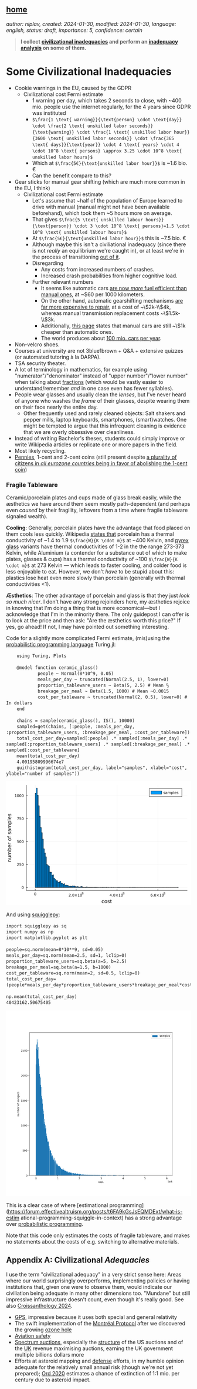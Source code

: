 [home](./index.md)
------------------

*author: niplav, created: 2024-01-30, modified: 2024-01-30, language: english, status: draft, importance: 5, confidence: certain*

> __I collect [civilizational
inadequacies](https://www.lesswrong.com/s/oLGCcbnvabyibnG9d/p/yPLr2tnXbiFXkMWvk)
and perform an [inadequacy
analysis](https://www.lesswrong.com/s/oLGCcbnvabyibnG9d/p/pRibkeqBa2AxrpgT6)
on some of them.__

Some Civilizational Inadequacies
=================================

<!--TODO: Fermi estimates for all of these-->

* Cookie warnings in the EU, caused by the GDPR
	* Civilizational cost Fermi estimate
		* 1 warning per day, which takes 2 seconds to close, with ~400 mio. people use the internet regularly, for the 4 years since GDPR was instituted
		* `$\frac{1 \text{ warning}}{\text{person} \cdot \text{day}} \cdot \frac{2 \text{ unskilled labor seconds}}{\text{warning}} \cdot \frac{1 \text{ unskilled labor hour}}{3600 \text{ unskilled labor seconds}} \cdot \frac{365 \text{ days}}{\text{year}} \cdot 4 \text{ years} \cdot 4 \cdot 10^8 \text{ persons} \approx 3.25 \cdot 10^8 \text{ unskilled labor hours}$`
		* Which at `$\frac{5€}{\text{unskilled labor hour}}$` is ~1.6 bio. €
		* Can the benefit compare to this?
* Gear sticks for manual gear shifting (which are much more common in the EU, I think)
	* Civilizational cost Fermi estimate
		* Let's assume that ~half of the population of Europe learned to drive with manual (manual might not have been available beforehand), which took them ~5 hours more on average.
		* That gives `$\frac{5 \text{ unskilled labour hours}}{\text{person}} \cdot 3 \cdot 10^8 \text{ persons}=1.5 \cdot 10^8 \text{ unskilled labour hours}$`
		* At `$\frac{5€}{\text{unskilled labor hour}}$` this is ~7.5 bio. €
		* Although maybe this isn't a civiliational inadequacy (since there is not *really* an equilibrium we're caught in), or at least we're in the process of transitioning [out of it](https://www.nytimes.com/2021/06/24/business/stick-shift-collector-cars.html).
		* Disregarding
			* Any costs from increased numbers of crashes.
			* Increased crash probabilities from higher cognitive load.
		* Further relevant numbers
			* It seems like automatic cars [are now *more* fuel efficient than manual ones](https://20somethingfinance.com/manual-transmission-savings/), at ~\$60 per 1000 kilometers.<!--TODO: maybe use http://www.fueleconomy.
gov/ -->
			* On the other hand, automatic gearshifting mechanisms [are far more expensive to repair](https://www.fbfs.com/learning-center/automatic-vs-manual-cars-costs-to-consider), at a cost of ~\\$2k-\\$4k, whereas manual transmission replacement costs ~\\$1.5k-\\$3k.
			* Additionally, [this page](https://20somethingfinance.com/manual-transmission-savings/) states that manual cars are still ~\\$1k cheaper than automatic ones.
			* The world produces about [100 mio. cars per year](https://en.wikipedia.org/wiki/Car_production#World_motor_vehicle_production).
* Non-velcro shoes.
* Courses at university are not 3blue1brown + Q&A + extensive quizzes (or automated tutoring à la DARPA).
* TSA security theater.
* A lot of terminology in mathematics, for example using "numerator"/"denominator" instead of "upper number"/"lower number" when talking about [fractions](https://en.wikipedia.org/wiki/Fraction) (which would be vastly easier to understand/remember *and* in one case even has fewer syllables).
* People wear glasses and usually clean the *lenses*, but I've never heard of anyone who washes the *frame* of their glasses, despite wearing them on their face nearly the entire day.
	* Other frequently used and rarely cleaned objects: Salt shakers and pepper mills, laptop keyboards, smartphones, (smart)watches. One might be tempted to argue that this infrequent cleaning is evidence that we are overly obsessive over cleanliness.
* Instead of writing Bachelor's theses, students could simply improve or write Wikipedia articles or replicate one or more papers in the field.
* Most likely recycling.
* [Pennies](https://en.wikipedia.org/wiki/Penny_debate_in_the_United_States), 1-cent and 2-cent coins (still present despite [a plurality of citizens in *all eurozone countries* being in favor of abolishing the 1-cent coin](https://europa.eu/eurobarometer/surveys/detail/2291))

### Fragile Tableware

Ceramic/porcelain plates and cups made of glass break easily, while the
æsthetics we have around them seem mostly path-dependent (and perhaps
even *caused* by their fragility, leftovers from a time where fragile
tableware signaled wealth).

__Cooling__: Generally, porcelain plates have the advantage
that food placed on them cools less quickly. Wikipedia [states
that](https://en.wikipedia.org/wiki/List_of_thermal_conductivities)
porcelain has a thermal conductivity of ~1.4 to 1.9
`$\frac{W}{K \cdot m}$` at ~400 Kelvin, and [pyrex
glass](https://en.wikipedia.org/wiki/Pyrex) variants have thermal
conductivities of 1-2 in the the range 273-373 Kelvin, while Aluminium
(a contender for a substance out of which to make plates, glasses &
cups) has a thermal conductivity of ~100 `$\frac{W}{K \cdot m}$` at
273 Kelvin — which leads to faster cooling, and colder food is less
enjoyable to eat. However, we don't *have* to be stupid about this:
plastics lose heat even more slowly than porcelain (generally with
thermal conductivities <1).


__Æsthetics__: The other advantage of porcelain and glass is that they
just *look so much nicer*. I don't have any strong rejoinders here,
my æsthetics rejoice in knowing that I'm doing a thing that is more
economical—but I acknowledge that I'm in the minority there. The
only guidepost I can offer is to look at the price and then ask: "Are
the æsthetics worth this price?" If yes, go ahead! If not, I may have
pointed out something interesting.

Code for a slightly more complicated Fermi
estimate, (mis)using the [probabilistic programming
language](https://en.wikipedia.org/wiki/Probabilistic_programming_language)
Turing.jl:

        using Turing, Plots

        @model function ceramic_glass()
                people ~ Normal(8*10^9, 0.05)
                meals_per_day ~ truncated(Normal(2.5, 1), lower=0)
                proportion_tableware_users ~ Beta(5, 2.5) # Mean ⅔
                breakage_per_meal ~ Beta(1.5, 1000) # Mean ~0.0015
                cost_per_tableware ~ truncated(Normal(2, 0.5), lower=0) # In dollars
        end

        chains = sample(ceramic_glass(), IS(), 10000)
        sampled=get(chains, [:people, :meals_per_day, :proportion_tableware_users, :breakage_per_meal, :cost_per_tableware])
        total_cost_per_day=sampled[:people] .* sampled[:meals_per_day] .* sampled[:proportion_tableware_users] .* sampled[:breakage_per_meal] .* sampled[:cost_per_tableware]
        mean(total_cost_per_day)
        4.00195809996674e7
        gui(histogram(total_cost_per_day, label="samples", xlabel="cost", ylabel="number of samples"))

![](./img/civilizational_inadequacies/tableware_jl.png)

And using [squigglepy](https://github.com/rethinkpriorities/squigglepy):

	import squigglepy as sq
	import numpy as np
	import matplotlib.pyplot as plt

	people=sq.norm(mean=8*10**9, sd=0.05)
	meals_per_day=sq.norm(mean=2.5, sd=1, lclip=0)
	proportion_tableware_users=sq.beta(a=5, b=2.5)
	breakage_per_meal=sq.beta(a=1.5, b=1000)
	cost_per_tableware=sq.norm(mean=2, sd=0.5, lclip=0)
	total_cost_per_day=(people*meals_per_day*proportion_tableware_users*breakage_per_meal*cost_per_tableware)@100000

	np.mean(total_cost_per_day)
	40423162.50675405

![](./img/civilizational_inadequacies/tableware_sq.png)

This is a clear case of where [estimational
programming](https://forum.effectivealtruism.org/posts/t6FA9kGsJsEQMDExt/what-is-estim
ational-programming-squiggle-in-context)
has a strong advantage over [probabilistic
programming](https://en.wikipedia.org/wiki/Probabilistic_programming).

Note that this code only estimates the costs of fragile tableware, and
makes no statements about the costs of e.g. switching to alternative
materials.

Appendix A: Civilizational *Adequacies*
----------------------------------------

I use the term "civilizational adequacy" in a very strict sense
here: Areas where our world surprisingly overperforms, implementing
policies or having institutions that, given one were to observe
them, would indicate our civiliation being adequate in many other
dimensions too. "Mundane" but still impressive infrastructure doesn't
count, even though it's really good. See also [Croissanthology
2024](https://croissanthology.com/adequate.html).

* [GPS](https://en.wikipedia.org/wiki/Global_Positioning_System), impressive because it uses both special and general relativity
* The swift implementation of the [Montréal Protocol](https://en.wikipedia.org/wiki/Montreal_Protocol) after we discovered the growing [ozone hole](https://en.wikipedia.org/wiki/Ozone_Hole)
* [Aviation safety](https://en.wikipedia.org/wiki/Aviation_safety)
* [Spectrum auctions](https://en.wikipedia.org/wiki/Spectrum_auction), especially the [structure](https://en.wikipedia.org/wiki/Spectrum_auction#Auction_structure) of the US auctions and of the [UK](https://en.wikipedia.org/wiki/Paul_Klemperer#Public_policy) revenue maximising auctions, earning the UK government multiple billions dollars more
* Efforts at asteroid mapping and [defense](https://en.wikipedia.org/wiki/Double_Asteroid_Redirection_Test) efforts, in my humble opinion adequate for the relatively small annual risk (though we're not yet prepared); [Ord 2020](https://en.wikipedia.org/wiki/The_Precipice_\(book\)) estimates a chance of extinction of 1:1 mio. per century due to asteroid impact.
